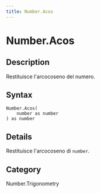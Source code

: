 ```yaml
---
title: Number.Acos
---
```


# Number.Acos


## Description

Restituisce l&#39;arcocoseno del numero.


## Syntax

```powerquery
Number.Acos(
    number as number
) as number
```


## Details

Restituisce l'arcocoseno di <code>number</code>.



## Category
Number.Trigonometry
